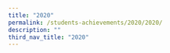 ```yaml
---
title: "2020"
permalink: /students-achievements/2020/2020/
description: ""
third_nav_title: "2020"
---
```

